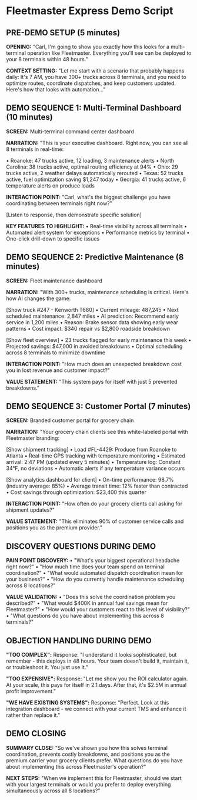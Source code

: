 # Fleetmaster Express Demo Script

## PRE-DEMO SETUP (5 minutes)

**OPENING:**
"Carl, I'm going to show you exactly how this looks for a multi-terminal operation like Fleetmaster. Everything you'll see can be deployed to your 8 terminals within 48 hours."

**CONTEXT SETTING:**
"Let me start with a scenario that probably happens daily: It's 7 AM, you have 300+ trucks across 8 terminals, and you need to optimize routes, coordinate dispatches, and keep customers updated. Here's how that looks with automation..."

## DEMO SEQUENCE 1: Multi-Terminal Dashboard (10 minutes)

**SCREEN:** Multi-terminal command center dashboard

**NARRATION:**
"This is your executive dashboard. Right now, you can see all 8 terminals in real-time:

• Roanoke: 47 trucks active, 12 loading, 3 maintenance alerts
• North Carolina: 38 trucks active, optimal routing efficiency at 94%
• Ohio: 29 trucks active, 2 weather delays automatically rerouted
• Texas: 52 trucks active, fuel optimization saving $1,247 today
• Georgia: 41 trucks active, 6 temperature alerts on produce loads

**INTERACTION POINT:**
"Carl, what's the biggest challenge you have coordinating between terminals right now?"

[Listen to response, then demonstrate specific solution]

**KEY FEATURES TO HIGHLIGHT:**
• Real-time visibility across all terminals
• Automated alert system for exceptions
• Performance metrics by terminal
• One-click drill-down to specific issues

## DEMO SEQUENCE 2: Predictive Maintenance (8 minutes)

**SCREEN:** Fleet maintenance dashboard

**NARRATION:**
"With 300+ trucks, maintenance scheduling is critical. Here's how AI changes the game:

[Show truck #247 - Kenworth T680]
• Current mileage: 487,245
• Next scheduled maintenance: 2,847 miles
• AI prediction: Recommend early service in 1,200 miles
• Reason: Brake sensor data showing early wear patterns
• Cost impact: $340 repair vs $2,800 roadside breakdown

[Show fleet overview]
• 23 trucks flagged for early maintenance this week
• Projected savings: $47,000 in avoided breakdowns
• Optimal scheduling across 8 terminals to minimize downtime

**INTERACTION POINT:**
"How much does an unexpected breakdown cost you in lost revenue and customer impact?"

**VALUE STATEMENT:**
"This system pays for itself with just 5 prevented breakdowns."

## DEMO SEQUENCE 3: Customer Portal (7 minutes)

**SCREEN:** Branded customer portal for grocery chain

**NARRATION:**
"Your grocery chain clients see this white-labeled portal with Fleetmaster branding:

[Show shipment tracking]
• Load #FL-4429: Produce from Roanoke to Atlanta
• Real-time GPS tracking with temperature monitoring
• Estimated arrival: 2:47 PM (updated every 5 minutes)
• Temperature log: Constant 34°F, no deviations
• Automatic alerts if any temperature variance occurs

[Show analytics dashboard for client]
• On-time performance: 98.7% (industry average: 85%)
• Average transit time: 12% faster than contracted
• Cost savings through optimization: $23,400 this quarter

**INTERACTION POINT:**
"How often do your grocery clients call asking for shipment updates?"

**VALUE STATEMENT:**
"This eliminates 90% of customer service calls and positions you as the premium provider."

## DISCOVERY QUESTIONS DURING DEMO

**PAIN POINT DISCOVERY:**
• "What's your biggest operational headache right now?"
• "How much time does your team spend on terminal coordination?"
• "What would automated dispatch coordination mean for your business?"
• "How do you currently handle maintenance scheduling across 8 locations?"

**VALUE VALIDATION:**
• "Does this solve the coordination problem you described?"
• "What would $400K in annual fuel savings mean for Fleetmaster?"
• "How would your customers react to this level of visibility?"
• "What questions do you have about implementing this across 8 terminals?"

## OBJECTION HANDLING DURING DEMO

**"TOO COMPLEX":**
Response: "I understand it looks sophisticated, but remember - this deploys in 48 hours. Your team doesn't build it, maintain it, or troubleshoot it. You just use it."

**"TOO EXPENSIVE":**
Response: "Let me show you the ROI calculator again. At your scale, this pays for itself in 2.1 days. After that, it's $2.5M in annual profit improvement."

**"WE HAVE EXISTING SYSTEMS":**
Response: "Perfect. Look at this integration dashboard - we connect with your current TMS and enhance it rather than replace it."

## DEMO CLOSING

**SUMMARY CLOSE:**
"So we've shown you how this solves terminal coordination, prevents costly breakdowns, and positions you as the premium carrier your grocery clients prefer. What questions do you have about implementing this across Fleetmaster's operation?"

**NEXT STEPS:**
"When we implement this for Fleetmaster, should we start with your largest terminals or would you prefer to deploy everything simultaneously across all 8 locations?"